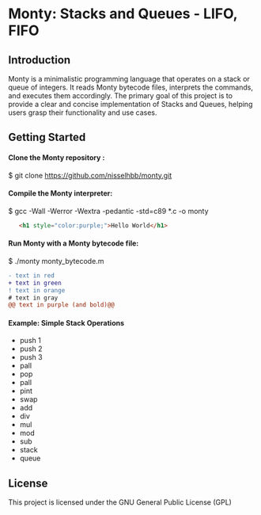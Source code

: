 
# Monty: Stacks and Queues - LIFO, FIFO


## Introduction
Monty is a minimalistic programming language that operates on a stack or queue of integers. It reads Monty bytecode files, interprets the commands, and executes them accordingly. The primary goal of this project is to provide a clear and concise implementation of Stacks and Queues, helping users grasp their functionality and use cases.

## Getting Started

#### Clone the Monty repository :
$ git clone https://github.com/nisselhbb/monty.git

#### Compile the Monty interpreter:
$ gcc -Wall -Werror -Wextra -pedantic -std=c89 *.c -o monty
```html
   <h1 style="color:purple;">Hello World</h1>
```
#### Run Monty with a Monty bytecode file:
$ ./monty monty_bytecode.m
```diff
- text in red
+ text in green
! text in orange
# text in gray
@@ text in purple (and bold)@@
```

#### Example: Simple Stack Operations
- push 1
- push 2
- push 3
- pall
- pop
- pall
- pint
- swap
- add
- div
- mul
- mod
- sub
- stack
- queue

## License

This project is licensed under the GNU General Public License (GPL)